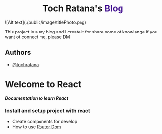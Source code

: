 <h1 align="center">Toch Ratana's <span style="color:#4c1d95;">Blog</span></h1>
![Alt text](./public/image/titlePhoto.png)

This project is a my blog and I create it for share some of knowlange if you want ot connect me, please [DM](https://tochratana.netlify.app/connect)

## Authors

- [@tochratana](https://www.github.com/tochratana)

# Welcome to React

**_Documentation to learn React_**

### Install and setup project with [react](./document/Installation.md)

- Create components for develop
- How to use [Routor Dom](./document/Routor.md)

